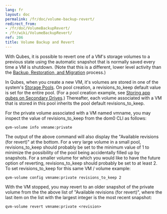```yaml
---
lang: fr
layout: doc
permalink: /fr/doc/volume-backup-revert/
redirect_from:
- /fr/doc/VolumeBackupRevert/
- /fr/wiki/VolumeBackupRevert/
ref: 206
title: Volume Backup and Revert
---
```


With Qubes, it is possible to revert one of a VM's storage volumes to a previous
state using the automatic snapshot that is normally saved every time a VM is
shutdown. (Note that this is a different, lower level activity than the
[Backup, Restoration, and Migration](/fr/doc/backup-restore/) process.)

In Qubes, when you create a new VM, it's volumes are stored in one of the
system's [Storage Pools](/fr/doc/storage-pools/). On pool creation, a
revisions_to_keep default value is set for the entire pool. (For a pool creation
example, see [Storing app qubes on Secondary Drives](/fr/doc/secondary-storage/).)
Thereafter, each volume associated with a VM that is stored in this pool
inherits the pool default revisions_to_keep.

For the private volume associated with a VM named vmname, you may inspect the
value of revisions_to_keep from the dom0 CLI as follows:

```
qvm-volume info vmname:private
```

The output of the above command will also display the "Available revisions
(for revert)" at the bottom. For a very large volume in a small pool,
revisions_to_keep should probably be set to the minimum value of 1 to minimize
the possibility of the pool being accidentally filled up by snapshots. For a
smaller volume for which you would like to have the future option of reverting,
revisions_to_keep should probably be set to at least 2. To set
revisions_to_keep for this same VM / volume example:

```
qvm-volume config vmname:private revisions_to_keep 2
```

With the VM stopped, you may revert to an older snapshot of the private volume
from the the above list of "Available revisions (for revert)", where the last
item on the list with the largest integer is the most recent snapshot:

```
qvm-volume revert vmname:private <revision>
```